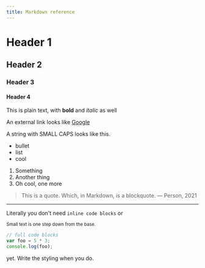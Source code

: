 ```yaml
---
title: Markdown reference
---
```


# Header 1
## Header 2
### Header 3
#### Header 4

This is plain text, with **bold** and _italic_ as well

An external link looks like [Google](https://google.com)

A string with <span class="small-caps">SMALL CAPS</span> looks like this.

- bullet
- list
- cool

1. Something
2. Another thing
3. Oh cool, one more

> This is a quote. Which, in Markdown, is a blockquote.
> — Person, 2021

---

Literally you don't need `inline code blocks` or

<small>Small text is one step down from the base.</small>

``` js
// full code blocks
var foo = 5 * 3;
console.log(foo);
```
yet. Write the styling when you do.

